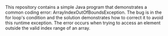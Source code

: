 This repository contains a simple Java program that demonstrates a common coding error: ArrayIndexOutOfBoundsException.  The bug is in the for loop's condition and the solution demonstrates how to correct it to avoid this runtime exception.  The error occurs when trying to access an element outside the valid index range of an array.